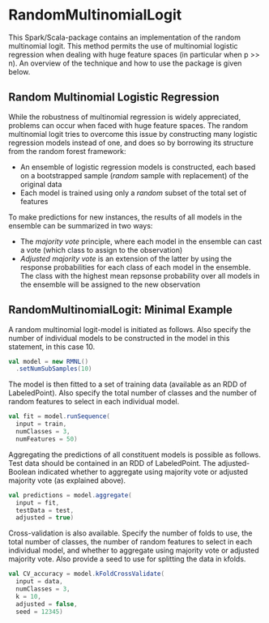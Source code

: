 # RandomMultinomialLogit

This Spark/Scala-package contains an implementation of the random multinomial logit. This method permits the use of multinomial logistic regression when dealing with huge feature spaces (in particular when p >> n). An overview of the technique and how to use the package is given below.

## Random Multinomial Logistic Regression
While the robustness of multinomial regression is widely appreciated, problems can occur when faced with huge feature spaces. The random multinomial logit tries to overcome this issue by constructing many logistic regression models instead of one, and does so by borrowing its structure from the random forest framework:
* An ensemble of logistic regression models is constructed, each based on a bootstrapped sample (*random* sample with replacement) of the original data
* Each model is trained using only a *random* subset of the total set of features 

To make predictions for new instances, the results of all models in the ensemble can be summarized in two ways:
* The *majority vote* principle, where each model in the ensemble can cast a vote (which class to assign to the observation)
* *Adjusted majority vote* is an extension of the latter by using the response probabilities for each class of each model in the ensemble. The class with the highest mean repsonse probability over all models in the ensemble will be assigned to the new observation

## RandomMultinomialLogit: Minimal Example
A random multinomial logit-model is initiated as follows. Also specify the number of individual models to be constructed in the model in this statement, in this case 10. 
```scala
val model = new RMNL()
  .setNumSubSamples(10)
```
The model is then fitted to a set of training data (available as an RDD of LabeledPoint). Also specify the total number of classes and the number of random features to select in each individual model.
```scala
val fit = model.runSequence(
  input = train,
  numClasses = 3,
  numFeatures = 50)
```
Aggregating the predictions of all constituent models is possible as follows. Test data should be contained in an RDD of LabeledPoint. The adjusted-Boolean indicated whether to aggregate using majority vote or adjusted majority vote (as explained above).
```scala
val predictions = model.aggregate(
  input = fit,
  testData = test,
  adjusted = true)
```
Cross-validation is also available. Specify the number of folds to use, the total number of classes, the number of random features to select in each individual model, and whether to aggregate using majority vote or adjusted majority vote. Also provide a seed to use for splitting the data in `k`folds.
```scala
val CV_accuracy = model.kFoldCrossValidate(
  input = data,
  numClasses = 3,
  k = 10,
  adjusted = false,
  seed = 12345)
```
